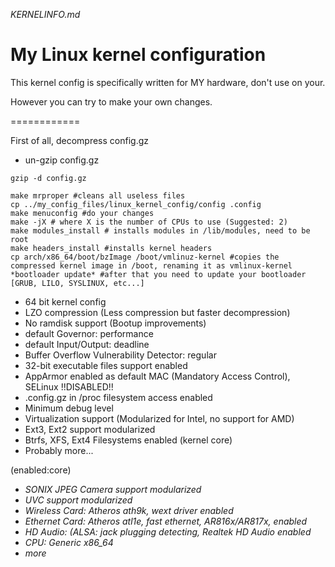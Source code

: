 *KERNELINFO.md*

# My Linux kernel configuration

This kernel config is specifically written for MY hardware, don't use on your.

However you can try to make your own changes.

============

First of all, decompress config.gz

- un-gzip config.gz

```
gzip -d config.gz
```

```
make mrproper #cleans all useless files
cp ../my_config_files/linux_kernel_config/config .config
make menuconfig #do your changes
make -jX # where X is the number of CPUs to use (Suggested: 2)
make modules_install # installs modules in /lib/modules, need to be root
make headers_install #installs kernel headers
cp arch/x86_64/boot/bzImage /boot/vmlinuz-kernel #copies the compressed kernel image in /boot, renaming it as vmlinux-kernel
*bootloader update* #after that you need to update your bootloader [GRUB, LILO, SYSLINUX, etc...]
```


 - 64 bit kernel config
 - LZO compression (Less compression but faster decompression)
 - No ramdisk support (Bootup improvements) 
 - default Governor: performance
 - default Input/Output: deadline
 - Buffer Overflow Vulnerability Detector: regular
 - 32-bit executable files support enabled
 - AppArmor enabled as default MAC (Mandatory Access Control), SELinux !!DISABLED!!
 - .config.gz in /proc filesystem access enabled
 - Minimum debug level
 - Virtualization support (Modularized for Intel, no support for AMD) 
 - Ext3, Ext2 support modularized 
 - Btrfs, XFS, Ext4 Filesystems enabled (kernel core) 
 - Probably more...

(enabled:core)

- *SONIX JPEG Camera support modularized*
- *UVC support modularized*
- *Wireless Card: Atheros ath9k, wext driver enabled*
- *Ethernet Card: Atheros atl1e, fast ethernet, AR816x/AR817x, enabled*
- *HD Audio: (ALSA: jack plugging detecting, Realtek HD Audio enabled*
- *CPU: Generic x86_64*
- *more*


